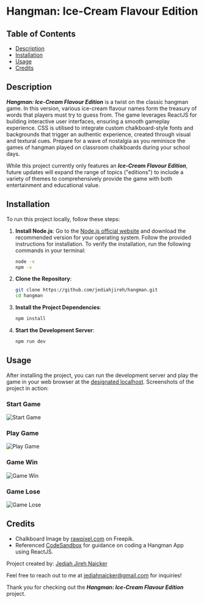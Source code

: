 # Hangman: Ice-Cream Flavour Edition

## Table of Contents

- [Description](#description)
- [Installation](#installation)
- [Usage](#usage)
- [Credits](#credits)

## Description

**_Hangman: Ice-Cream Flavour Edition_** is a twist on the classic hangman game. In this version, various ice-cream flavour names form the treasury of words that players must try to guess from. The game leverages ReactJS for building interactive user interfaces, ensuring a smooth gameplay experience. CSS is utilised to integrate custom chalkboard-style fonts and backgrounds that trigger an authentic experience, created through visual and textural cues. Prepare for a wave of nostalgia as you reminisce the games of hangman played on classroom chalkboards during your school days.

While this project currently only features an **_Ice-Cream Flavour Edition_**, future updates will expand the range of topics ("editions") to include a variety of themes to comprehensively provide the game with both entertainment and educational value.

## Installation

To run this project locally, follow these steps:

1. **Install Node.js**: Go to the [Node.js official website](https://nodejs.org/) and download the recommended version for your operating system. Follow the provided instructions for installation. To verify the installation, run the following commands in your terminal:

   ```bash
   node -v
   npm -v
   ```

2. **Clone the Repository**:

   ```bash
   git clone https://github.com/jediahjireh/hangman.git
   cd hangman
   ```

3. **Install the Project Dependencies**:

   ```bash
   npm install
   ```

4. **Start the Development Server**:
   ```bash
   npm run dev
   ```

## Usage

After installing the project, you can run the development server and play the game in your web browser at the [designated localhost](http://localhost:5173/).
Screenshots of the project in action:

### Start Game

![Start Game](screenshots/game-start.png)

### Play Game

![Play Game](screenshots/game-play.png)

### Game Win

![Game Win](screenshots/game-win.png)

### Game Lose

![Game Lose](screenshots/game-lose.png)

## Credits

- Chalkboard Image by [rawpixel.com](https://www.freepik.com/free-photo/painted-solid-concrete-wall-textured-background_15440267.htm#query=chalkboard%20background&position=5&from_view=keyword&track=ais_user&uuid=7c7646e6-9b0e-4430-9d71-b32cc34759a1) on Freepik.
- Referenced [CodeSandbox](https://codesandbox.io/p/sandbox/react-hangman-exercise-hboin?file=%2Fsrc%2FHangman.js%3A1%2C1-122%2C1) for guidance on coding a Hangman App using ReactJS.

Project created by: [Jediah Jireh Naicker](https://github.com/jediahjireh)

Feel free to reach out to me at [jediahnaicker@gmail.com](mailto:jediahnaicker@gmail.com) for inquiries!

Thank you for checking out the **_Hangman: Ice-Cream Flavour Edition_** project.
